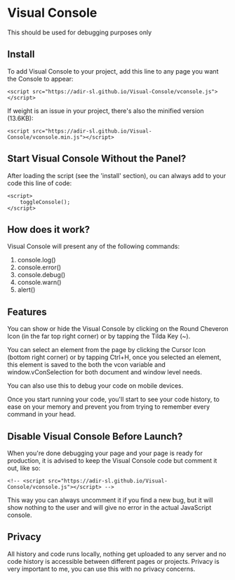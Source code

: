# Visual Console
This should be used for debugging purposes only
## Install
To add Visual Console to your project, add this line to any page you want the Console to appear:
```
<script src="https://adir-sl.github.io/Visual-Console/vconsole.js"></script>
```


If weight is an issue in your project, there's also the minified version (13.6KB):
```
<script src="https://adir-sl.github.io/Visual-Console/vconsole.min.js"></script>
```
## Start Visual Console Without the Panel?
After loading the script (see the 'install' section), ou can always add to your code this line of code:
```
<script>
    toggleConsole();
</script>
```
## How does it work?
Visual Console will present any of the following commands:
1. console.log()
2. console.error()
3. console.debug()
4. console.warn()
5. alert()

## Features
You can show or hide the Visual Console by clicking on the Round Cheveron Icon (in the far top right corner) or by tapping the Tilda Key (~).

You can select an element from the page by clicking the Cursor Icon (bottom right corner) or by tapping Ctrl+H, once you selected an element, this element is saved to the both the vcon variable and window.vConSelection for both document and window level needs.

You can also use this to debug your code on mobile devices.

Once you start running your code, you'll start to see your code history, to ease on your memory and prevent you from trying to remember every command in your head.

## Disable Visual Console Before Launch?
When you're done debugging your page and your page is ready for production, it is advised to keep the Visual Console code but comment it out, like so:
```
<!-- <script src="https://adir-sl.github.io/Visual-Console/vconsole.js"></script> -->
```
This way you can always uncomment it if you find a new bug, but it will show nothing to the user and will give no error in the actual JavaScript console.

## Privacy
All history and code runs locally, nothing get uploaded to any server and no code history is accessible between different pages or projects. Privacy is very important to me, you can use this with no privacy concerns.